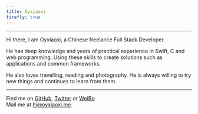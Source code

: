 ```yaml
---
title: Oyxiaoxi
firefly: true
---
```


***

Hi there, I am Oyxiaoxi, a Chinese freelance Full Stack Developer.

He has deep knowledge and years of practical experience in Swift, C and web programming. Using these skills to create solutions such as applications and common frameworks.

He also loves travelling, reading and photography. He is always willing to try new things and continues to learn from them.

***

Find me on [GitHub](https://github.com/oyxiaoxi), [Twitter](https://www.twitter.com/oyxiaoxi) or [WeiBo](https://weibo.com/AmOyxiaoxi) <br>
Mail me at [hi@oyxiaoxi.me](mailto:hi@oyxiaoxi.me).
